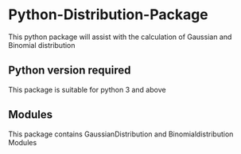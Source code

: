 # Python-Distribution-Package
This python package will assist with the calculation of Gaussian and Binomial distribution 

## Python version required
This package is suitable for python 3 and above

## Modules
This package contains GaussianDistribution and Binomialdistribution Modules
